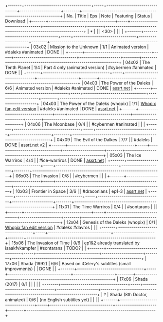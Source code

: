 
+-------+----------------------------------+-----+--------------------------------+---------------------+--------+------------------------------------------------------------------+
|   No. | Title                            | Eps | Note                           | Featuring           | Status | Download                                                         |
+-------+----------------------------------+-----+--------------------------------+---------------------+--------+------------------------------------------------------------------+
|     * |                                  |     | <30>                           |                     |        |                                                                  |
+-------+----------------------------------+-----+--------------------------------+---------------------+--------+------------------------------------------------------------------+
| 03x02 | Mission to the Unknown           | 1/1 | Animated version               | #daleks #animated   | DONE   |                                                                  |
+-------+----------------------------------+-----+--------------------------------+---------------------+--------+------------------------------------------------------------------+
| 04x02 | The Tenth Planet                 | 1/4 | Part 4 only (animated version) | #cybermen #animated | DONE   |                                                                  |
+-------+----------------------------------+-----+--------------------------------+---------------------+--------+------------------------------------------------------------------+
| 04x03 | The Power of the Daleks          | 6/6 | Animated version               | #daleks #animated   | DONE   | [assrt.net](https://secure.assrt.net/xml/sub/622/622123.xml )    |
+-------+----------------------------------+-----+--------------------------------+---------------------+--------+------------------------------------------------------------------+
| 04x03 | The Power of the Daleks (whopix) | 1/1 | [Whopix fan edit version](https://whoflix.wordpress.com/2017/02/18/the-power-of-the-daleks-2/ ) | #daleks #animated   | DONE   | [assrt.net](https://secure.assrt.net/xml/sub/623/623454.xml )    |
+-------+----------------------------------+-----+--------------------------------+---------------------+--------+------------------------------------------------------------------+
| 04x06 | The Moonbase                     | 0/4 |                                | #cybermen #animated |        |                                                                  |
+-------+----------------------------------+-----+--------------------------------+---------------------+--------+------------------------------------------------------------------+
| 04x09 | The Evil of the Dalkes           | 7/7 |                                | #daleks             | DONE   | [assrt.net](https://secure.assrt.net/xml/sub/623/623426.xml ) v2 |
+-------+----------------------------------+-----+--------------------------------+---------------------+--------+------------------------------------------------------------------+
| 05x03 | The Ice Warriros                 | 4/4 |                                | #ice-warriros       | DONE   | [assrt.net](https://secure.assrt.net/xml/sub/623/623231.xml )    |
+-------+----------------------------------+-----+--------------------------------+---------------------+--------+------------------------------------------------------------------+
| 06x03 | The Invasion                     | 0/8 |                                | #cybermen           |        |                                                                  |
+-------+----------------------------------+-----+--------------------------------+---------------------+--------+------------------------------------------------------------------+
| 10x03 | Frontier in Space                | 3/6 |                                | #draconians         | ep1-3  | [assrt.net](https://secure.assrt.net/xml/sub/623/623486.xml )    |
+-------+----------------------------------+-----+--------------------------------+---------------------+--------+------------------------------------------------------------------+
| 11x01 | The Time Warriros                | 0/4 |                                | #sontarans          |        |                                                                  |
+-------+----------------------------------+-----+--------------------------------+---------------------+--------+------------------------------------------------------------------+
| 12x04 | Genesis of the Daleks (whopix)   | 0/1 | [Whopix fan edit version](http://wp.me/p1mHFo-6b ) | #daleks #davros     |        |                                                                  |
+-------+----------------------------------+-----+--------------------------------+---------------------+--------+------------------------------------------------------------------+
| 15x06 | The Invasion of Time             | 0/6 | ep1&2 already translated by isaakfvkampfer | #sontarans          | TODO?  |                                                                  |
+-------+----------------------------------+-----+--------------------------------+---------------------+--------+------------------------------------------------------------------+
| 17x06 | Shada (1992)                     | 6/6 | Based on iCelery's subtitles (small improvments) |                     | DONE   |                                                                  |
+-------+----------------------------------+-----+--------------------------------+---------------------+--------+------------------------------------------------------------------+
| 17x06 | Shada (2017)                     | 0/1 |                                |                     |        |                                                                  |
+-------+----------------------------------+-----+--------------------------------+---------------------+--------+------------------------------------------------------------------+
|     ? | Shada (8th Doctor, animated)     | 0/6 | (no English subtitles yet)     |                     |        |                                                                  |
+-------+----------------------------------+-----+--------------------------------+---------------------+--------+------------------------------------------------------------------+
